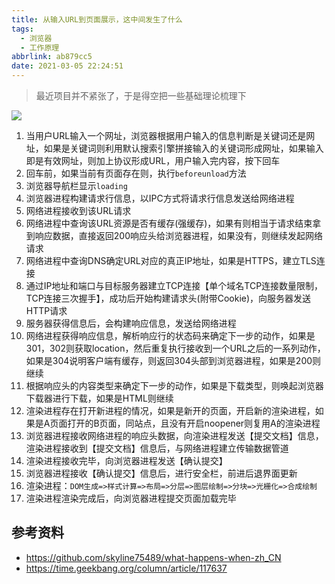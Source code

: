 ```yaml
---
title: 从输入URL到页面展示，这中间发生了什么
tags:
  - 浏览器
  - 工作原理
abbrlink: ab879cc5
date: 2021-03-05 22:24:51
---
```


> 最近项目并不紧张了，于是得空把一些基础理论梳理下



![](https://static.1991421.cn/2021/2021-03-05-225830.jpeg)

1. 当用户URL输入一个网址，浏览器根据用户输入的信息判断是关键词还是网址，如果是关键词则利用默认搜索引擎拼接输入的关键词形成网址，如果输入即是有效网址，则加上协议形成URL，用户输入完内容，按下回车
2. 回车前，如果当前有页面存在则，执行`beforeunload`方法
3. 浏览器导航栏显示`loading`
4. 浏览器进程构建请求行信息，以IPC方式将请求行信息发送给网络进程
5. 网络进程接收到该URL请求
6. 网络进程中查询该URL资源是否有缓存(强缓存)，如果有则相当于请求结束拿到响应数据，直接返回200响应头给浏览器进程，如果没有，则继续发起网络请求
7. 网络进程中查询DNS确定URL对应的真正IP地址，如果是HTTPS，建立TLS连接
8. 通过IP地址和端口与目标服务器建立TCP连接【单个域名TCP连接数量限制，TCP连接三次握手】，成功后开始构建请求头(附带Cookie)，向服务器发送HTTP请求
9. 服务器获得信息后，会构建响应信息，发送给网络进程
10. 网络进程获得响应信息，解析响应行的状态码来确定下一步的动作，如果是301，302则获取location，然后重复执行接收到一个URL之后的一系列动作，如果是304说明客户端有缓存，则返回304头部到浏览器进程，如果是200则继续
11. 根据响应头的内容类型来确定下一步的动作，如果是下载类型，则唤起浏览器下载器进行下载，如果是HTML则继续
12. 渲染进程存在打开新进程的情况，如果是新开的页面，开启新的渲染进程，如果是A页面打开的B页面，同站点，且没有开启noopener则复用A的渲染进程
13. 浏览器进程接收网络进程的响应头数据，向渲染进程发送【提交文档】信息，渲染进程接收到【提交文档】信息后，与网络进程建立传输数据管道
14. 渲染进程接收完毕，向浏览器进程发送【确认提交】
15. 浏览器进程接收【确认提交】信息后，进行安全栏，前进后退界面更新
16. 渲染进程：`DOM生成=>样式计算=>布局=>分层=>图层绘制=>分块=>光栅化=>合成绘制`
17. 渲染进程渲染完成后，向浏览器进程提交页面加载完毕



##  参考资料

- https://github.com/skyline75489/what-happens-when-zh_CN
- https://time.geekbang.org/column/article/117637

